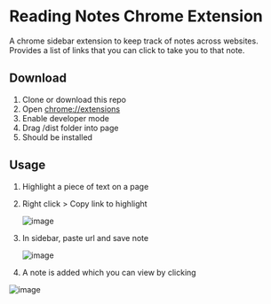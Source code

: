 # Reading Notes Chrome Extension
A chrome sidebar extension to keep track of notes across websites. Provides a list of links that you can click to take you to that note.

## Download
1. Clone or download this repo
2. Open [chrome://extensions](chrome://extensions)
3. Enable developer mode
4. Drag /dist folder into page
5. Should be installed

## Usage
1. Highlight a piece of text on a page
2. Right click > Copy link to highlight

   ![image](https://github.com/daveg1/reading-notes-extension/assets/56299930/b9100cfa-7dfc-43a4-95c0-d13ca09e5696)
3. In sidebar, paste url and save note

   ![image](https://github.com/daveg1/reading-notes-extension/assets/56299930/ce9397cb-5d48-4c42-a913-1969fede8354)
4. A note is added which you can view by clicking

  ![image](https://github.com/daveg1/reading-notes-extension/assets/56299930/76742422-d146-4682-9e19-f6b0f31e914b) 
